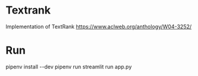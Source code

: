 # Textrank
Implementation of TextRank 
https://www.aclweb.org/anthology/W04-3252/
# Run
pipenv install --dev
pipenv run streamlit run app.py
